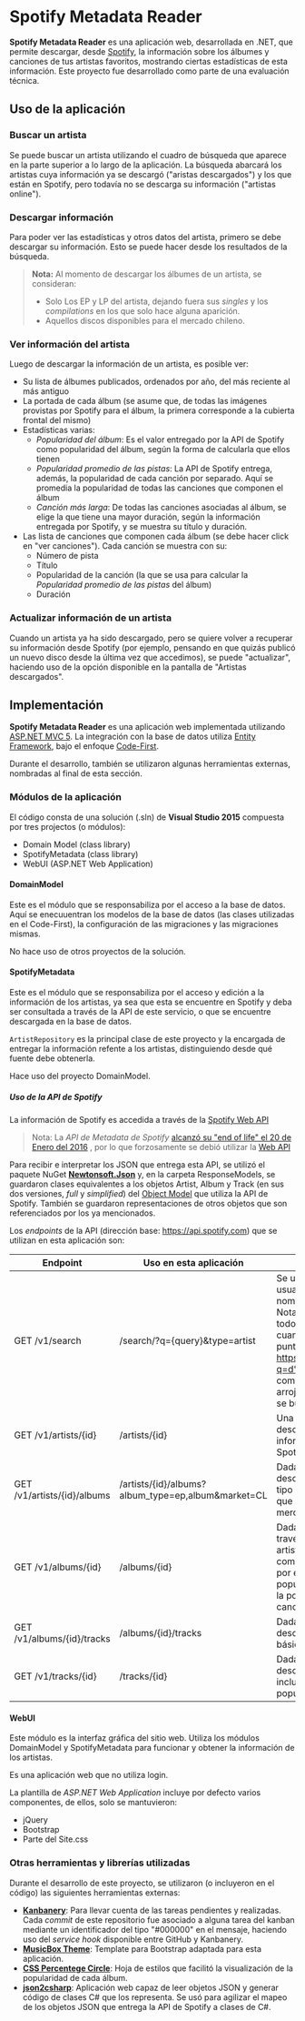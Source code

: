 # Spotify Metadata Reader

**Spotify Metadata Reader** es una aplicación web, desarrollada en .NET, que permite descargar, desde [Spotify](https://www.spotify.com), la información sobre los álbumes y canciones de tus artistas favoritos, mostrando ciertas estadísticas de esta información. Este proyecto fue desarrollado como parte de una evaluación técnica.

## Uso de la aplicación

### Buscar un artista
Se puede buscar un artista utilizando el cuadro de búsqueda que aparece en la parte superior a lo largo de la aplicación.
La búsqueda abarcará los artistas cuya información ya se descargó ("aristas descargados") y los que están en Spotify, pero todavía no se descarga su información ("artistas online").

### Descargar información
Para poder ver las estadísticas y otros datos del artista, primero se debe descargar su información.
Esto se puede hacer desde los resultados de la búsqueda.

> **Nota:** Al momento de descargar los álbumes de un artista, se consideran:
> - Solo Los EP y LP del artista, dejando fuera sus *singles* y los *compilations* en los que solo hace alguna aparición.
> - Aquellos discos disponibles para el mercado chileno.


### Ver información del artista
Luego de descargar la información de un artista, es posible ver:
* Su lista de álbumes publicados, ordenados por año, del más reciente al más antiguo
* La portada de cada álbum (se asume que, de todas las imágenes provistas por Spotify para el álbum, la primera corresponde a la cubierta frontal del mismo)
* Estadísticas varias:
  * *Popularidad del álbum*: Es el valor entregado por la API de Spotify como popularidad del álbum, según la forma de calcularla que ellos tienen
  * *Popularidad promedio de las pistas*: La API de Spotify entrega, además, la popularidad de cada canción por separado. Aquí se promedia la popularidad de todas las canciones que componen el álbum
  * *Canción más larga*: De todas las canciones asociadas al álbum, se elige la que tiene una mayor duración, según la información entregada por Spotify, y se muestra su título y duración.
* Las lista de canciones que componen cada álbum (se debe hacer click en "ver canciones"). Cada canción se muestra con su: 
  * Número de pista
  * Título
  * Popularidad de la canción (la que se usa para calcular la *Popularidad promedio de las pistas* del álbum)
  * Duración

### Actualizar información de un artista
Cuando un artista ya ha sido descargado, pero se quiere volver a recuperar su información desde Spotify (por ejemplo, pensando en que quizás publicó un nuevo disco desde la última vez que accedimos), se puede "actualizar", haciendo uso de la opción disponible en la pantalla de "Artistas descargados".



## Implementación
**Spotify Metadata Reader** es una aplicación web implementada utilizando [ASP.NET MVC 5](http://www.asp.net/mvc/mvc5). La integración con la base de datos utiliza [Entity Framework](https://msdn.microsoft.com/en-us/data/ef.aspx), bajo el enfoque [Code-First](https://msdn.microsoft.com/en-us/data/jj193542.aspx).

Durante el desarrollo, también se utilizaron algunas herramientas externas, nombradas al final de esta sección.

### Módulos de la aplicación
El código consta de una solución (.sln) de **Visual Studio 2015** compuesta por tres projectos (o módulos):
* Domain Model (class library)
* SpotifyMetadata (class library)
* WebUI (ASP.NET Web Application)

#### DomainModel
Este es el módulo que se responsabiliza por el acceso a la base de datos. Aquí se enecuuentran los modelos de la base de datos (las clases utilizadas en el Code-First), la configuración de las migraciones y las migraciones mismas.

No hace uso de otros proyectos de la solución.

#### SpotifyMetadata
Este es el módulo que se responsabiliza por el acceso y edición a la información de los artistas, ya sea que esta se encuentre en Spotify y deba ser consultada a través de la API de este servicio, o que se encuentre descargada en la base de datos.

`ArtistRepository` es la principal clase de este proyecto y la encargada de entregar la información refente a los artistas, distinguiendo desde qué fuente debe obtenerla.

Hace uso del proyecto DomainModel.

##### Uso de la API de Spotify
La información de Spotify es accedida a través de la [Spotify Web API](https://developer.spotify.com/web-api/)
>Nota: La *API de Metadata de Spotify* [alcanzó su "end of life" el 20 de Enero del 2016](https://developer.spotify.com/technologies/metadata-api/) , por lo que forzosamente se debió utilizar la [Web API](https://developer.spotify.com/web-api/)

Para recibir e interpretar los JSON que entrega esta API, se utilizó el paquete NuGet **[Newtonsoft.Json](https://www.nuget.org/packages/newtonsoft.json/)** y, en la carpeta ResponseModels, se guardaron clases equivalentes a los objetos Artist, Album y Track (en sus dos versiones, *full* y *simplified*) del [Object Model](https://developer.spotify.com/web-api/object-model/) que utiliza la API de Spotify. También se guardaron representaciones de otros objetos que son referenciados por los ya mencionados.

Los *endpoints* de la API (dirección base: https://api.spotify.com) que se utilizan en esta aplicación son:

Endpoint | Uso en esta aplicación | Comentarios | Documentación
-------- | ---------------------- | ----------- | -------------
GET /v1/search | /search/?q={query}&type=artist | Se utiliza la query provista por el usuario para buscar artistas cuyo nombre coincida con la búsqueda. Nota: La API  de Spotify no arroja todos los resultados existentes cuando la query incluye un "dos puntos" (:). Por ejemplo, intentar https://api.spotify.com/v1/search/?q=d%3Aream&type=artist y comparar con los resultados que arroja la aplicación de escritorio si se busca el artista "d:ream" | [Search for an item](https://developer.spotify.com/web-api/search-item/)
GET /v1/artists/{id} | /artists/{id} | Una vez que se elige el artista a descargar, se recupera su información a través de su ID de Spotify. | [Get an Artist](https://developer.spotify.com/web-api/get-artist/)
GET /v1/artists/{id}/albums | /artists/{id}/albums?album_type=ep,album&market=CL | Dada una ID de artista, se descarga su lista de álbumes del tipo EP y ALBUM (`type=ep,album`) y que estén disponibles en el mercado chileno (`market=CL`). | [Get an Artist’s Albums](https://developer.spotify.com/web-api/get-artists-albums/)
GET /v1/albums/{id} | /albums/{id} | Dada la ID de un album (obtenida a través de la lista de álbumes de un artista), se descarga la información completa del álbum, incluyendo, por ejemplo, año de lanzamiento y popularidad del álbum. No incluye la popularidad individual de cada canción | [Get an Album](https://developer.spotify.com/web-api/get-album/)
GET /v1/albums/{id}/tracks | /albums/{id}/tracks | Dada la ID de un álbum, se descarga la lista con la información básica de cada una de sus pistas. | [Get an Album’s Tracks](https://developer.spotify.com/web-api/get-albums-tracks/)
GET /v1/tracks/{id} | /tracks/{id} | Dada la ID de una canción, se descarga su información completa, incluyendo, por ejemplo, su popularidad individual. | [Get a Track](https://developer.spotify.com/web-api/get-track/)

#### WebUI
Este módulo es la interfaz gráfica del sitio web. Utiliza los módulos DomainModel y SpotifyMetadata para funcionar y obtener la información de los artistas.

Es una aplicación web que no utiliza login.

La plantilla de *ASP.NET Web Application* incluye por defecto varios componentes, de ellos, solo se mantuvieron:
+ jQuery
+ Bootstrap
+ Parte del Site.css


### Otras herramientas y librerías utilizadas
Durante el desarrollo de este proyecto, se utilizaron (o incluyeron en el código) las siguientes herramientas externas:
* **[Kanbanery](https://dsnunez.kanbanery.com/projects/70697/board/?key=f171791a46c71075d7ef0f4f3c1a73580f9d998e)**: Para llevar cuenta de las tareas pendientes y realizadas. Cada *commit* de este repositorio fue asociado a alguna tarea del kanban mediante un identificador del tipo "#000000" en el mensaje, haciendo uso del *service hook* disponible entre GitHub y Kanbanery.
* **[MusicBox Theme](https://w3layouts.com/music-box-online-music-mobile-website-template)**: Template para Bootstrap adaptada para esta aplicación.
* **[CSS Percentege Circle](http://circle.firchow.net/)**: Hoja de estilos que facilitó la visualización de la popularidad de cada álbum.
* **[json2csharp](http://json2csharp.com/)**: Aplicación web capaz de leer objetos JSON y generar código de clases C# que los representa. Se usó para agilizar el mapeo de los objetos JSON que entrega la API de Spotify a clases de C#.
